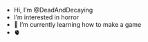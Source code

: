 -  Hi, I’m @DeadAndDecaying
-  I’m interested in horror
- 🌱 I’m currently learning how to make a game
- 🫀

<!---
DeadAndDecaying/DeadAndDecaying is a ✨ special ✨ repository because its `README.md` (this file) appears on your GitHub profile.
You can click the Preview link to take a look at your changes.
--->
